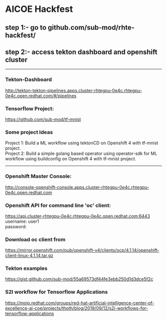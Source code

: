 # AICOE Hackfest

## step 1:- go to github.com/sub-mod/rhte-hackfest/   
## step 2:- access tekton dashboard and openshift cluster
  
---
### Tekton-Dashboard  
http://tekton-tekton-pipelines.apps.cluster-rhtegpu-0e4c.rhtegpu-0e4c.open.redhat.com/#/pipelines  

### Tensorflow Project:  
https://github.com/sub-mod/tf-mnist  
  
### Some project Ideas
Project 1: Build a ML workflow using tektonCD on Openshift 4 with tf-mnist project.  
Project 2: Build a simple golang based operator using operator-sdk for ML workflow using buildconfig on Openshift 4 with  tf-mnist project.   

---

### Openshift Master Console: 
http://console-openshift-console.apps.cluster-rhtegpu-0e4c.rhtegpu-0e4c.open.redhat.com  
  
### Openshift API for command line 'oc' client: 
https://api.cluster-rhtegpu-0e4c.rhtegpu-0e4c.open.redhat.com:6443  
username: user1  
password: 
  
### Download oc client from  
https://mirror.openshift.com/pub/openshift-v4/clients/ocp/4.1.14/openshift-client-linux-4.1.14.tar.gz  
  
### Tekton examples    
https://gist.github.com/sub-mod/55a69573df44fe3ebb250d1d3dce5f2c   
  
### S2I workflow for Tensorflow Applications  
https://mojo.redhat.com/groups/red-hat-artificial-intelligence-center-of-excellence-ai-coe/projects/thoth/blog/2019/09/12/s2i-workflows-for-tensorflow-applications
